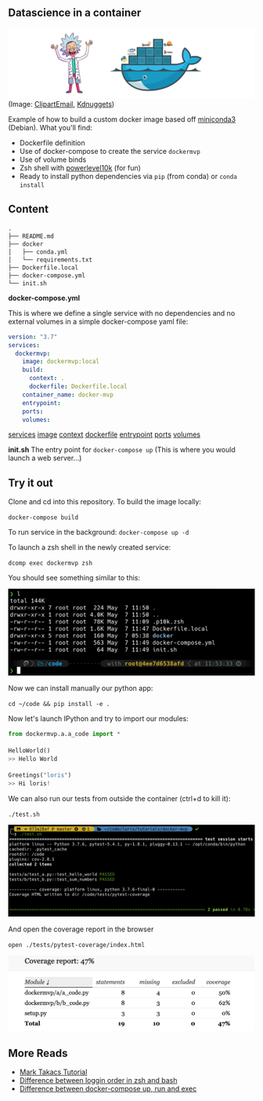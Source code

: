 ## Datascience in a container

![](/images/header.png)
(Image: [ClipartEmail](https://www.clipart.email/clipart/data-scientist-clipart-39833.html), [Kdnuggets](https://www.kdnuggets.com/2018/08/data-scientist-guide-getting-started-docker.html))

Example of how to build a custom docker image based off [miniconda3](https://hub.docker.com/r/continuumio/miniconda3) (Debian). What you'll find:

- Dockerfile definition
- Use of docker-compose to create the service `dockermvp`
- Use of volume binds
- Zsh shell with [powerlevel10k](https://github.com/romkatv/powerlevel10k) (for fun)
- Ready to install python dependencies via `pip` (from conda) or `conda install`

## Content

```
.
├── README.md
├── docker
│   ├── conda.yml
│   └── requirements.txt
├── Dockerfile.local
├── docker-compose.yml
└── init.sh
```

**docker-compose.yml**

This is where we define a single service with no dependencies and no external volumes in a simple docker-compose yaml file:

```yaml
version: "3.7"
services:
  dockermvp:
    image: dockermvp:local
    build:
      context: .
      dockerfile: Dockerfile.local
    container_name: docker-mvp
    entrypoint:
    ports:
    volumes:
```
[services](https://docs.docker.com/compose/compose-file/#service-configuration-reference)
[image](https://docs.docker.com/compose/compose-file/#image)
[context](https://docs.docker.com/compose/compose-file/#context)
[dockerfile](https://docs.docker.com/compose/compose-file/#dockerfile)
[entrypoint](https://docs.docker.com/compose/compose-file/#entrypoint)
[ports](https://docs.docker.com/compose/compose-file/#short-syntax-1)
[volumes](https://docs.docker.com/compose/compose-file/#volumes)


**init.sh**
The entry point for `docker-compose up` (This is where you would launch a web server...)

## Try it out

Clone and cd into this repository. To build the image locally:

`docker-compose build`

To run service in the background:
`docker-compose up -d`

To launch a zsh shell in the newly created service:

`dcomp exec dockermvp zsh`

You should see something similar to this:

![](./images/zsh-screenshot.png)

Now we can install manually our python app:

`cd ~/code && pip install -e .`

Now let's launch IPython and try to import our modules:

```Python
from dockermvp.a.a_code import *

HelloWorld()
>> Hello World

Greetings("loris")
>> Hi loris!
```

We can also run our tests from outside the container (ctrl+d to kill it):

`./test.sh`

![](/images/test-example.png)

And open the coverage report in the browser

`open ./tests/pytest-coverage/index.html`

![](/images/coverage-report.png)

## More Reads
- [Mark Takacs Tutorial](https://takacsmark.com/docker-compose-tutorial-beginners-by-example-basics/)
- [Difference between loggin order in zsh and bash](https://medium.com/@rajsek/zsh-bash-startup-files-loading-order-bashrc-zshrc-etc-e30045652f2e)
- [Difference between docker-compose up, run and exec](https://medium.com/@zhao.li/how-to-understand-the-difference-between-docker-composes-up-vs-run-vs-exec-commands-a506151967df)
